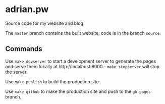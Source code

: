 adrian.pw
=========

Source code for my website and blog.

The `master` branch contains the built website, code is in the branch `source`.

Commands
--------

Use `make devserver` to start a development server to generate the pages and
serve them locally at http://localhost:8000 - `make stopserver` will stop the
server.

Use `make publish` to build the production site.

Use `make github` to make the production site and push to the `gh-pages` branch.
